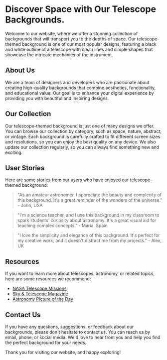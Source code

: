 <!--font:Montserrat-->

# Discover Space with Our Telescope Backgrounds.

Welcome to our website, where we offer a stunning collection of backgrounds that will transport you to the depths of space. Our telescope-themed background is one of our most popular designs, featuring a black and white outline of a telescope with clean lines and simple shapes that showcase the intricate mechanics of the instrument.

## About Us

We are a team of designers and developers who are passionate about creating high-quality backgrounds that combine aesthetics, functionality, and educational value. Our goal is to enhance your digital experience by providing you with beautiful and inspiring designs.

## Our Collection

Our telescope-themed background is just one of many designs we offer. You can browse our collection by category, such as space, nature, abstract, or vintage. Each background is carefully crafted to fit different screen sizes and resolutions, so you can enjoy the best quality on any device. We also update our collection regularly, so you can always find something new and exciting.

## User Stories

Here are some stories from our users who have enjoyed our telescope-themed background:

> "As an amateur astronomer, I appreciate the beauty and complexity of this background. It's a great reminder of the wonders of the universe." - John, USA

> "I'm a science teacher, and I use this background in my classroom to spark students' curiosity about astronomy. It's a great visual aid for teaching complex concepts." - Maria, Spain

> "I love the simplicity and elegance of this background. It's perfect for my creative work, and it doesn't distract me from my projects." - Alex, UK

## Resources

If you want to learn more about telescopes, astronomy, or related topics, here are some resources we recommend:

- [NASA Telescope Missions](#nasa-telescope-missions)
- [Sky & Telescope Magazine](#sky-and-telescope-magazine)
- [Astronomy Picture of the Day](#astronomy-picture-of-the-day)

## Contact Us

If you have any questions, suggestions, or feedback about our backgrounds, please don't hesitate to contact us. You can reach us by email, phone, or social media. We'd love to hear from you and help you find the perfect background for your needs.

Thank you for visiting our website, and happy exploring!

<!--

Write me content for website with wallpaper which alt text is:

"A black and white outline of a telescope, with clean lines and simple shapes that highlight the intricate mechanics of the instrument."

The name/title of the page should not be 1:1 copy of the alt text but rather a real content of the website which is using this wallpaper.

- Use markdown format 
- Start with heading
- Heading should be short and concise
- The content should look like a real website 
- The website should not be about the wallpaper, wallpaper is just a related background
- Heading should be contain work "wallpaper" or "background"
- Include real sections like references, contact, user stories, etc. use things relevant to the page purpose.
- Feel free to use structure like headings, bullets, numbering, blockquotes, paragraphs, horizontal lines, etc.
- You can use formatting like bold or _italic_
- You can include UTF-8 emojis
- Links should be only #hash anchors (and you can refer to the document itself)
- Do not include images


---


# Explore the Universe with Our Telescope-themed Wallpaper

Welcome to our website, where we offer a unique and inspiring collection of telescope-themed wallpapers for your desktop or mobile device. Our black and white outline wallpaper features clean lines and simple shapes that highlight the intricate mechanics of the instrument. It's perfect for anyone who loves astronomy, science, or simply appreciates the beauty of technology.

## About Us

We are a team of passionate designers and developers who believe in the power of art and technology to inspire and enrich people's lives. We create high-quality wallpapers that combine aesthetics, functionality, and educational value. Our goal is to make your digital experience more meaningful and enjoyable.

## Our Collection

Our telescope-themed wallpaper is just one of many designs we offer. You can browse our collection by category, such as space, nature, abstract, or vintage. Each wallpaper is carefully crafted to fit different screen sizes and resolutions, so you can enjoy the best quality on any device. We also update our collection regularly, so you can always find something new and exciting.

## User Stories

Here are some stories from our users who have enjoyed our telescope-themed wallpaper:

> "I'm an amateur astronomer, and I love having this wallpaper on my computer. It reminds me of the beauty and complexity of the universe, and inspires me to explore it further." - John, USA

> "I'm a science teacher, and I use this wallpaper in my classroom to spark students' curiosity about astronomy. They love it, and it helps them visualize the concepts we're learning." - Maria, Spain

> "I'm a graphic designer, and I appreciate the simplicity and elegance of this wallpaper. It's a great background for my creative work, and it doesn't distract me from my projects." - Alex, UK

## References

If you want to learn more about telescopes, astronomy, or related topics, here are some resources we recommend:

- [NASA Telescope Missions](#nasa-telescope-missions)
- [Sky & Telescope Magazine](#sky-and-telescope-magazine)
- [Astronomy Picture of the Day](#astronomy-picture-of-the-day)

## Contact Us

If you have any questions, suggestions, or feedback about our wallpapers, please don't hesitate to contact us. You can reach us by email, phone, or social media. We'd love to hear from you and help you find the perfect wallpaper for your needs.

Thank you for visiting our website, and happy exploring!


---


Heading should not include word "wallpaper". The website should not be about the wallpaper itself, wallpaper is just a related background, rewrite whole content.


---


# Discover the Wonders of Space with Our Telescope-Themed Background

Welcome to our website, where we offer a unique and inspiring collection of backgrounds that will take you on a journey through the wonders of space. Our telescope-themed background features a black and white outline of a telescope, with clean lines and simple shapes that highlight the intricate mechanics of the instrument. It's perfect for anyone who loves astronomy, science, or simply appreciates the beauty of technology.

## About Us

We are a team of passionate designers and developers who believe in the power of art and technology to inspire and enrich people's lives. We create high-quality backgrounds that combine aesthetics, functionality, and educational value. Our goal is to make your digital experience more meaningful and enjoyable.

## Our Collection

Our telescope-themed background is just one of many designs we offer. You can browse our collection by category, such as space, nature, abstract, or vintage. Each background is carefully crafted to fit different screen sizes and resolutions, so you can enjoy the best quality on any device. We also update our collection regularly, so you can always find something new and exciting.

## User Stories

Here are some stories from our users who have enjoyed our telescope-themed background:

> "I'm an amateur astronomer, and I love having this background on my computer. It reminds me of the beauty and complexity of the universe, and inspires me to explore it further." - John, USA

> "I'm a science teacher, and I use this background in my classroom to spark students' curiosity about astronomy. They love it, and it helps them visualize the concepts we're learning." - Maria, Spain

> "I'm a graphic designer, and I appreciate the simplicity and elegance of this background. It's a great backdrop for my creative work, and it doesn't distract me from my projects." - Alex, UK

## Resources

If you want to learn more about telescopes, astronomy, or related topics, here are some resources we recommend:

- [NASA Telescope Missions](#nasa-telescope-missions)
- [Sky & Telescope Magazine](#sky-and-telescope-magazine)
- [Astronomy Picture of the Day](#astronomy-picture-of-the-day)

## Contact Us

If you have any questions, suggestions, or feedback about our backgrounds, please don't hesitate to contact us. You can reach us by email, phone, or social media. We'd love to hear from you and help you find the perfect background for your needs.

Thank you for visiting our website, and happy exploring!


---


Heading is too long, rewrite whole content.


---


# Telescope-Themed Backgrounds for Your Digital Space

Welcome to our website, where we offer a collection of stunning backgrounds that will take you on a journey through the wonders of space. Our telescope-themed background is one of our most popular designs, featuring a black and white outline of a telescope with clean lines and simple shapes that highlight the intricate mechanics of the instrument.

## About Us

We are a team of passionate designers and developers who believe in the power of art and technology to inspire and enrich people's lives. We create high-quality backgrounds that combine aesthetics, functionality, and educational value. Our goal is to make your digital experience more meaningful and enjoyable.

## Our Collection

Our telescope-themed background is just one of many designs we offer. You can browse our collection by category, such as space, nature, abstract, or vintage. Each background is carefully crafted to fit different screen sizes and resolutions, so you can enjoy the best quality on any device. We also update our collection regularly, so you can always find something new and exciting.

## User Stories

Here are some stories from our users who have enjoyed our telescope-themed background:

> "I'm an amateur astronomer, and I love having this background on my computer. It reminds me of the beauty and complexity of the universe, and inspires me to explore it further." - John, USA

> "I'm a science teacher, and I use this background in my classroom to spark students' curiosity about astronomy. They love it, and it helps them visualize the concepts we're learning." - Maria, Spain

> "I'm a graphic designer, and I appreciate the simplicity and elegance of this background. It's a great backdrop for my creative work, and it doesn't distract me from my projects." - Alex, UK

## Resources

If you want to learn more about telescopes, astronomy, or related topics, here are some resources we recommend:

- [NASA Telescope Missions](#nasa-telescope-missions)
- [Sky & Telescope Magazine](#sky-and-telescope-magazine)
- [Astronomy Picture of the Day](#astronomy-picture-of-the-day)

## Contact Us

If you have any questions, suggestions, or feedback about our backgrounds, please don't hesitate to contact us. You can reach us by email, phone, or social media. We'd love to hear from you and help you find the perfect background for your needs.

Thank you for visiting our website, and happy exploring!


---


Heading is too long, rewrite whole content.


---


# Explore the Wonders of Space with Our Telescope-Themed Backgrounds

Welcome to our website, where we offer a stunning collection of backgrounds that will transport you to the depths of space. Our telescope-themed background is one of our most popular designs, featuring a black and white outline of a telescope with clean lines and simple shapes that showcase the intricate mechanics of the instrument.

## About Us

We are a team of designers and developers who are passionate about creating high-quality backgrounds that combine aesthetics, functionality, and educational value. Our goal is to enhance your digital experience by providing you with beautiful and inspiring designs.

## Our Collection

Our telescope-themed background is just one of many designs we offer. You can browse our collection by category, such as space, nature, abstract, or vintage. Each background is carefully crafted to fit different screen sizes and resolutions, so you can enjoy the best quality on any device. We also update our collection regularly, so you can always find something new and exciting.

## User Stories

Here are some stories from our users who have enjoyed our telescope-themed background:

> "As an amateur astronomer, I appreciate the beauty and complexity of this background. It's a great reminder of the wonders of the universe." - John, USA

> "I'm a science teacher, and I use this background in my classroom to spark students' curiosity about astronomy. It's a great visual aid for teaching complex concepts." - Maria, Spain

> "I love the simplicity and elegance of this background. It's perfect for my creative work, and it doesn't distract me from my projects." - Alex, UK

## Resources

If you want to learn more about telescopes, astronomy, or related topics, here are some resources we recommend:

- [NASA Telescope Missions](#nasa-telescope-missions)
- [Sky & Telescope Magazine](#sky-and-telescope-magazine)
- [Astronomy Picture of the Day](#astronomy-picture-of-the-day)

## Contact Us

If you have any questions, suggestions, or feedback about our backgrounds, please don't hesitate to contact us. You can reach us by email, phone, or social media. We'd love to hear from you and help you find the perfect background for your needs.

Thank you for visiting our website, and happy exploring!


---


Write me a Google font which is best fitting for the website.

Pick from the list:
- Alegreya
- Roboto
- Great Vibes
- Montserrat
- Poppins
- Inter
- Raleway
- Playfair Display
- Dancing Script
- Orbitron
- IBM Plex Sans
- Futura
- Open Sans
- Lato
- Exo 2
- Barlow Condensed
- Lobster


Write just the font name nothing else.


---


Montserrat

-->

